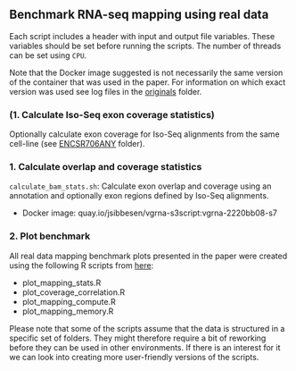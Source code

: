 ## Benchmark RNA-seq mapping using real data

Each script includes a header with input and output file variables. These variables should be set before running the scripts. The number of threads can be set using `CPU`. 

Note that the Docker image suggested is not necessarily the same version of the container that was used in the paper. For information on which exact version was used see log files in the [originals](https://github.com/jonassibbesen/vgrna-project-paper/tree/main/originals) folder. 



### (1. Calculate Iso-Seq exon coverage statistics)

Optionally calculate exon coverage for Iso-Seq alignments from the same cell-line (see [ENCSR706ANY](https://github.com/jonassibbesen/vgrna-project-paper/tree/main/benchmark_mapping/real_data/ENCSR706ANY) folder).



### 1. Calculate overlap and coverage statistics

`calculate_bam_stats.sh`: Calculate exon overlap and coverage using an annotation and optionally exon regions defined by Iso-Seq alignments.

* Docker image: quay.io/jsibbesen/vgrna-s3script:vgrna-2220bb08-s7



### 2. Plot benchmark

All real data mapping benchmark plots presented in the paper were created using the following R scripts from [here](https://github.com/jonassibbesen/vgrna-project-paper/tree/main/scripts/R):

* plot_mapping_stats.R
* plot_coverage_correlation.R
* plot_mapping_compute.R
* plot_mapping_memory.R

Please note that some of the scripts assume that the data is structured in a specific set of folders. They might therefore require a bit of reworking before they can be used in other environments. If there is an interest for it we can look into creating more user-friendly versions of the scripts. 
